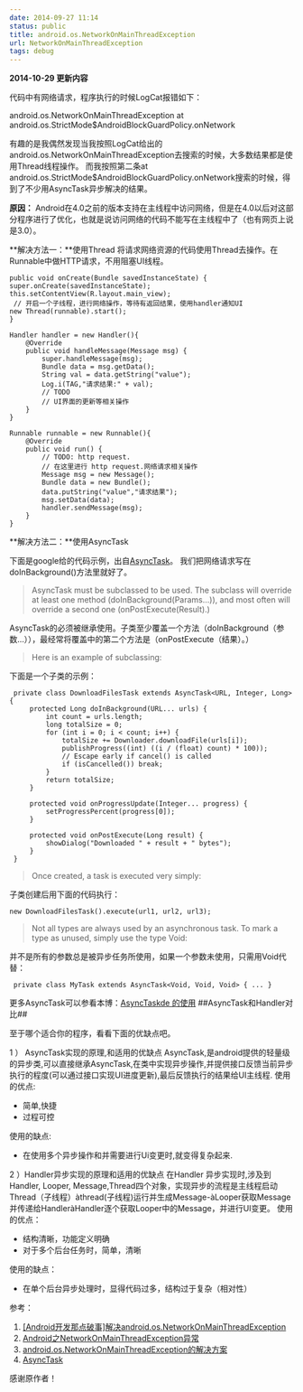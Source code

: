 ```yaml
---
date: 2014-09-27 11:14
status: public
title: android.os.NetworkOnMainThreadException
url: NetworkOnMainThreadException
tags: debug
---
```


**2014-10-29 更新内容**

代码中有网络请求，程序执行的时候LogCat报错如下：

android.os.NetworkOnMainThreadException
at android.os.StrictMode$AndroidBlockGuardPolicy.onNetwork

有趣的是我偶然发现当我按照LogCat给出的android.os.NetworkOnMainThreadException去搜索的时候，大多数结果都是使用Thread线程操作。
而我按照第二条at android.os.StrictMode$AndroidBlockGuardPolicy.onNetwork搜索的时候，得到了不少用AsyncTask异步解决的结果。

**原因：**
Android在4.0之前的版本支持在主线程中访问网络，但是在4.0以后对这部分程序进行了优化，也就是说访问网络的代码不能写在主线程中了（也有网页上说是3.0）。

**解决方法一：**使用Thread
将请求网络资源的代码使用Thread去操作。在Runnable中做HTTP请求，不用阻塞UI线程。


    public void onCreate(Bundle savedInstanceState) {
    super.onCreate(savedInstanceState);
    this.setContentView(R.layout.main_view);
     // 开启一个子线程，进行网络操作，等待有返回结果，使用handler通知UI  
    new Thread(runnable).start();
    }

    Handler handler = new Handler(){
        @Override
        public void handleMessage(Message msg) {
            super.handleMessage(msg);
            Bundle data = msg.getData();
            String val = data.getString("value");
            Log.i(TAG,"请求结果:" + val);
            // TODO  
            // UI界面的更新等相关操作  
        }
    }
    
    Runnable runnable = new Runnable(){
        @Override
        public void run() {
            // TODO: http request.
            // 在这里进行 http request.网络请求相关操作  
            Message msg = new Message();
            Bundle data = new Bundle();
            data.putString("value","请求结果");
            msg.setData(data);
            handler.sendMessage(msg);
        }
    }
**解决方法二：**使用AsyncTask

下面是google给的代码示例，出自[AsyncTask](http://developer.android.com/reference/android/os/AsyncTask.html)。
我们把网络请求写在doInBackground()方法里就好了。

>AsyncTask must be subclassed to be used. The subclass will override at least one method (doInBackground(Params...)), and most often will override a second one (onPostExecute(Result).)

AsyncTask的必须被继承使用。子类至少覆盖一个方法（doInBackground（参数...）），最经常将覆盖中的第二个方法是（onPostExecute（结果）。）

>Here is an example of subclassing:

下面是一个子类的示例：

     private class DownloadFilesTask extends AsyncTask<URL, Integer, Long> {
         protected Long doInBackground(URL... urls) {
             int count = urls.length;
             long totalSize = 0;
             for (int i = 0; i < count; i++) {
                 totalSize += Downloader.downloadFile(urls[i]);
                 publishProgress((int) ((i / (float) count) * 100));
                 // Escape early if cancel() is called
                 if (isCancelled()) break;
             }
             return totalSize;
         }

         protected void onProgressUpdate(Integer... progress) {
             setProgressPercent(progress[0]);
         }

         protected void onPostExecute(Long result) {
             showDialog("Downloaded " + result + " bytes");
         }
     }
 
>Once created, a task is executed very simply:

子类创建后用下面的代码执行：

 	new DownloadFilesTask().execute(url1, url2, url3);  
>Not all types are always used by an asynchronous task. To mark a type as unused, simply use the type Void:

并不是所有的参数总是被异步任务所使用，如果一个参数未使用，只需用Void代替：


	 private class MyTask extends AsyncTask<Void, Void, Void> { ... }

更多AsyncTask可以参看本博：[AsyncTaskde 的使用](http://codesimple.bitcron.com/post/android/asynctaskde-de-shi-yong "AsyncTaskde 的使用")
##AsyncTask和Handler对比##

至于哪个适合你的程序，看看下面的优缺点吧。

1 ） AsyncTask实现的原理,和适用的优缺点
AsyncTask,是android提供的轻量级的异步类,可以直接继承AsyncTask,在类中实现异步操作,并提供接口反馈当前异步执行的程度(可以通过接口实现UI进度更新),最后反馈执行的结果给UI主线程.
使用的优点:
-   简单,快捷
-  过程可控   
  
使用的缺点:
-  在使用多个异步操作和并需要进行Ui变更时,就变得复杂起来.

2 ）Handler异步实现的原理和适用的优缺点
在Handler 异步实现时,涉及到 Handler, Looper, Message,Thread四个对象，实现异步的流程是主线程启动Thread（子线程）àthread(子线程)运行并生成Message-àLooper获取Message并传递给HandleràHandler逐个获取Looper中的Message，并进行UI变更。
使用的优点：
- 结构清晰，功能定义明确
- 对于多个后台任务时，简单，清晰

使用的缺点：
- 在单个后台异步处理时，显得代码过多，结构过于复杂（相对性）

 
参考：
1. [[Android开发那点破事]解决android.os.NetworkOnMainThreadException](http://www.2cto.com/kf/201402/281526.html)
2. [Android之NetworkOnMainThreadException异常](http://blog.csdn.net/mad1989/article/details/25964495)
3. [android.os.NetworkOnMainThreadException的解决方案](http://www.cnblogs.com/kissazi2/p/3153307.html)
4. [AsyncTask](http://developer.android.com/reference/android/os/AsyncTask.html)

感谢原作者！